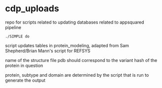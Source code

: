 # cdp_uploads
repo for scripts related to updating databases related to appsquared pipeline
```
./SIMPLE do
```
script updates tables in protein_modeling, adapted from Sam Shepherd/Brian Mann's script for REFSYS


name of the structure file pdb should correspond to the variant hash of the protein in question


protein, subtype and domain are determined by the script that is run to generate the output

